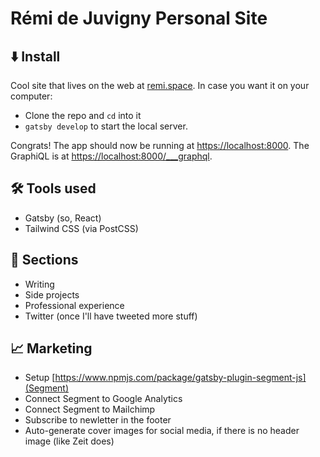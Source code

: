 # Rémi de Juvigny Personal Site

## ⬇️ Install

Cool site that lives on the web at [remi.space](https://remi.space). In case you want it on your computer:

* Clone the repo and `cd` into it
* `gatsby develop` to start the local server.

Congrats! The app should now be running at [https://localhost:8000](localhost:8000). The GraphiQL is at [https://localhost:8000/___graphql](localhost:8000/___graphql).

## 🛠 Tools used

* Gatsby (so, React)
* Tailwind CSS (via PostCSS)

## 📂 Sections

* Writing
* Side projects
* Professional experience
* Twitter (once I'll have tweeted more stuff)

## 📈 Marketing

* Setup [https://www.npmjs.com/package/gatsby-plugin-segment-js](Segment)
* Connect Segment to Google Analytics
* Connect Segment to Mailchimp
* Subscribe to newletter in the footer
* Auto-generate cover images for social media, if there is no header image (like Zeit does)
